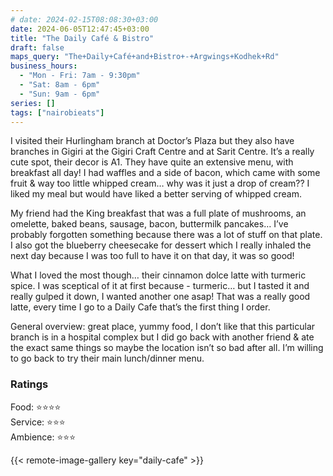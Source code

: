 ```yaml
---
# date: 2024-02-15T08:08:30+03:00
date: 2024-06-05T12:47:45+03:00
title: "The Daily Café & Bistro"
draft: false
maps_query: "The+Daily+Café+and+Bistro+-+Argwings+Kodhek+Rd"
business_hours:
  - "Mon - Fri: 7am - 9:30pm"
  - "Sat: 8am - 6pm"
  - "Sun: 9am - 6pm"
series: []
tags: ["nairobieats"]
---
```


I visited their Hurlingham branch at Doctor’s Plaza but they also have branches in Gigiri at the Gigiri Craft Centre and at Sarit Centre. It’s a really cute spot, their decor is A1. They have quite an extensive menu, with breakfast all day! I had waffles and a side of bacon, which came with some fruit & way too little whipped cream… why was it just a drop of cream?? I liked my meal but would have liked a better serving of whipped cream.

My friend had the King breakfast that was a full plate of mushrooms, an omelette, baked beans, sausage, bacon, buttermilk pancakes… I’ve probably forgotten something because there was a lot of stuff on that plate. I also got the blueberry cheesecake for dessert which I really inhaled the next day because I was too full to have it on that day, it was so good!

What I loved the most though… their cinnamon dolce latte with turmeric spice. I was sceptical of it at first because - turmeric… but I tasted it and really gulped it down, I wanted another one asap! That was a really good latte, every time I go to a Daily Cafe that’s the first thing I order.

General overview: great place, yummy food, I don’t like that this particular branch is in a hospital complex but I did go back with another friend & ate the exact same things so maybe the location isn’t so bad after all. I’m willing to go back to try their main lunch/dinner menu.

### Ratings

Food: ⭐️⭐️⭐️⭐️<br>
Service: ⭐️⭐️⭐️<br>
Ambience: ⭐️⭐️⭐️<br>

{{< remote-image-gallery key="daily-cafe" >}}
